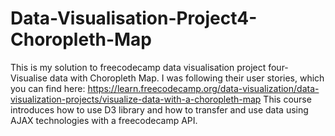 # Data-Visualisation-Project4-Choropleth-Map
This is my solution to freecodecamp data visualisation project four- Visualise data with Choropleth Map. 
I was following their user stories, which you can find here: https://learn.freecodecamp.org/data-visualization/data-visualization-projects/visualize-data-with-a-choropleth-map
This course introduces how to use D3 library and how to transfer and use data using AJAX technologies with a freecodecamp API.
